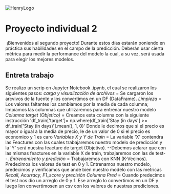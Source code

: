 ![HenryLogo](https://d31uz8lwfmyn8g.cloudfront.net/Assets/logo-henry-white-lg.png)


# Proyecto individual 2
​
¡Bienvenidos al segundo proyecto! Durante estos días estarán poniendo en práctica sus habilidades en el campo de la predicción. Deberán usar cierta métrica para medir la performance del modelo la cual, a su vez, será usada para elegir los mejores modelos.



## Entreta trabajo

Se realizo un scrip en Jupyter Notebook .ipynb, el cual se realizaron los siguientes pasos: 
*carga y visualización de archivos* = Se cargaron los arcvivos de la fuente y los convertimos en un DF (DataFrame).
*Limpieza* = Los valores faltantes los cambiamos por la media de cada columna; limpiamos las columnas que utilizaremos para entrenar nuestro modelo
*Columna target (Objetico)* = Creamos esta columna con la siguiente instrucción 'df_train['target']= np.where(df_train['Stay (in days'] >= df_train['Stay (in days)'].mean(), 1, 0)' Donde le decimos que si el precio es mayor o igual a la media de precio, le de un valor de 0 si el precio es economico y 1 es caro
*Variables X y Y de Train* = La variable 'X' contendra las Feactures con las cuales trabajaremos nuestro modelo de predicción y la 'Y' será nuestra feacture de target (Objetivo). --Debemos aclarar que con las mismas feactures en la variable X de train, trabajaremos con las de test--.
*Entrenamiento y predición* = Trabajaremos con KNN (K-Vecinos). Predecimos los valores de test en 0 y 1. Entrenamos nuestro modelo, predecimos y verificamos que ande bien nuestro modelo con las metricas *Recall, Acurracy, F1_score y precisión*
*Columna Pred* = Cuando predecimos el test nos dio un arreglo de 0 y 1. Ese arreglo lo convertimos en un DF y luego lon convertimosen un csv con los valores de nuestras prediciones.
